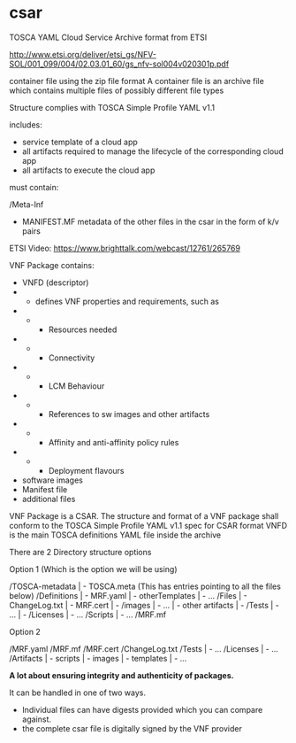 # csar

TOSCA YAML Cloud Service Archive format from ETSI

http://www.etsi.org/deliver/etsi_gs/NFV-SOL/001_099/004/02.03.01_60/gs_nfv-sol004v020301p.pdf

container file using the zip file format
A container file is an archive file which contains multiple files of possibly different file types

Structure complies with TOSCA Simple Profile YAML v1.1

includes:

* service template of a cloud app
* all artifacts required to manage the lifecycle of the corresponding cloud app
* all artifacts to execute the cloud app

must contain:

/Meta-Inf
* MANIFEST.MF
    metadata of the other files in the csar
    in the form of k/v pairs

ETSI Video: https://www.brighttalk.com/webcast/12761/265769

VNF Package contains:

* VNFD (descriptor)
* * defines VNF properties and requirements, such as
* * * Resources needed
* * * Connectivity
* * * LCM Behaviour
* * * References to sw images and other artifacts
* * * Affinity and anti-affinity policy rules
* * * Deployment flavours
* software images
* Manifest file
* additional files

VNF Package is a CSAR.
The structure and format of a VNF package shall conform to the TOSCA Simple Profile YAML v1.1 spec for CSAR format
VNFD is the main TOSCA definitions YAML file inside the archive

There are 2 Directory structure options

Option 1 (Which is the option we will be using)

/TOSCA-metadata
| - TOSCA.meta (This has entries pointing to all the files below)
/Definitions
| - MRF.yaml
| - otherTemplates
    | - ...
/Files
| - ChangeLog.txt
| - MRF.cert
| - /images
    | - ...
| - other artifacts
| - /Tests
    | - ...
| - /Licenses
    | - ...
/Scripts
| - ...
/MRF.mf

Option 2

/MRF.yaml
/MRF.mf
/MRF.cert
/ChangeLog.txt
/Tests
| - ...
/Licenses
| - ...
/Artifacts
| - scripts
| - images
| - templates
| - ...

**A lot about ensuring integrity and authenticity of packages.**

It can be handled in one of two ways.

* Individual files can have digests provided which you can compare against.
* the complete csar file is digitally signed by the VNF provider